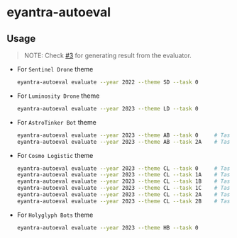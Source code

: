 # eyantra-autoeval

## Usage

> NOTE: Check [#3][i3] for generating result from the evaluator.

- For `Sentinel Drone` theme

  ```sh
  eyantra-autoeval evaluate --year 2022 --theme SD --task 0
  ```

- For `Luminosity Drone` theme

  ```sh
  eyantra-autoeval evaluate --year 2023 --theme LD --task 0
  ```

- For `AstroTinker Bot` theme

  ```sh
  eyantra-autoeval evaluate --year 2023 --theme AB --task 0     # Task 0
  eyantra-autoeval evaluate --year 2023 --theme AB --task 2A    # Task 2A
  ```

- For `Cosmo Logistic` theme

  ```sh
  eyantra-autoeval evaluate --year 2023 --theme CL --task 0     # Task 0
  eyantra-autoeval evaluate --year 2023 --theme CL --task 1A    # Task 1A
  eyantra-autoeval evaluate --year 2023 --theme CL --task 1B    # Task 1B
  eyantra-autoeval evaluate --year 2023 --theme CL --task 1C    # Task 1C
  eyantra-autoeval evaluate --year 2023 --theme CL --task 2A    # Task 2A
  eyantra-autoeval evaluate --year 2023 --theme CL --task 2B    # Task 2B
  ```

- For `Holyglyph Bots` theme

  ```sh
  eyantra-autoeval evaluate --year 2023 --theme HB --task 0
  ```

[i3]: https://github.com/eYantra-Robotics-Competition/eyantra-autoeval/issues/3
